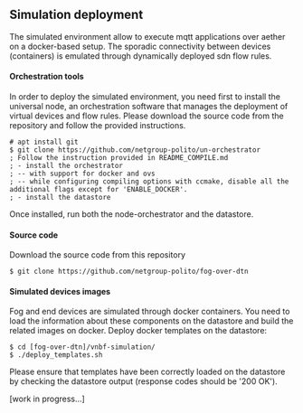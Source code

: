 ## Simulation deployment

The simulated environment allow to execute mqtt applications over aether on a docker-based setup. The sporadic connectivity between devices (containers) is emulated through dynamically deployed sdn flow rules.

#### Orchestration tools

In order to deploy the simulated environment, you need first to install the universal node, an orchestration software that manages the deployment of virtual devices and flow rules. Please download the source code from the repository and follow the provided instructions.

    # apt install git
    $ git clone https://github.com/netgroup-polito/un-orchestrator
    ; Follow the instruction provided in README_COMPILE.md
    ; - install the orchestrator
    ; -- with support for docker and ovs
    ; -- while configuring compiling options with ccmake, disable all the additional flags except for 'ENABLE_DOCKER'.
    ; - install the datastore
    
Once installed, run both the node-orchestrator and the datastore.

#### Source code

Download the source code from this repository

    $ git clone https://github.com/netgroup-polito/fog-over-dtn

#### Simulated devices images

Fog and end devices are simulated through docker containers. You need to load the information about these components on the datastore and build the related images on docker.
Deploy docker templates on the datastore:

    $ cd [fog-over-dtn]/vnbf-simulation/
    $ ./deploy_templates.sh
    
Please ensure that templates have been correctly loaded on the datastore by checking the datastore output (response codes should be '200 OK').

[work in progress...]
